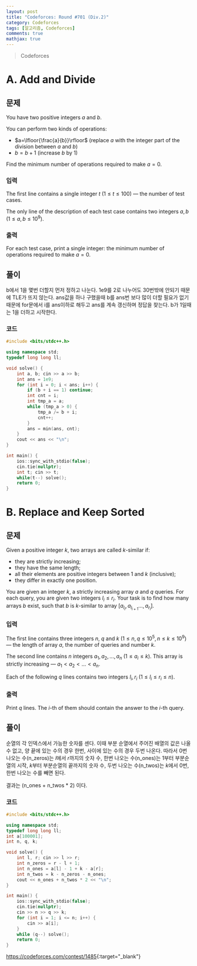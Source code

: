 ```yaml
---
layout: post
title: "Codeforces: Round #701 (Div.2)"
category: Codeforces
tags: [알고리즘, Codeforces]
comments: true
mathjax: true
---
```


> Codeforces

# A. Add and Divide
## 문제
You have two positive integers $a$ and $b$.

You can perform two kinds of operations:

* $a=\lfloor{\frac{a}{b}}\rfloor$ (replace $a$ with the integer part of the division between $a$ and $b$)
* $b=b+1$ (increase $b$ by $1$)

Find the minimum number of operations required to make $a = 0$.

### 입력
The first line contains a single integer $t$ $(1≤t≤100)$ — the number of test cases.

The only line of the description of each test case contains two integers $a,b$ $(1≤a,b≤10^9)$.

### 출력
For each test case, print a single integer: the minimum number of operations required to make $a=0$.

## 풀이
b에서 1을 몇번 더할지 먼저 정하고 나눈다. 1e9를 2로 나누어도 30번밖에 안되기 때문에 TLE가 뜨지 않는다. ans값을 하나 구했을때 b를 ans번 보다 많이 더할 필요가 없기 때문에 for문에서 i를 ans이하로 해두고 ans를 계속 갱신하며 정답을 찾는다. b가 1일때는 1을 더하고 시작한다.

### 코드
```c++
#include <bits/stdc++.h>

using namespace std;
typedef long long ll;

void solve() {
    int a, b; cin >> a >> b;
    int ans = 1e9;
    for (int i = 0; i < ans; i++) {
        if (b + i == 1) continue;
        int cnt = i;
        int tmp_a = a;
        while (tmp_a > 0) {
            tmp_a /= b + i;
            cnt++;
        }
        ans = min(ans, cnt);
    }
    cout << ans << "\n";
}

int main() {
    ios::sync_with_stdio(false);
    cin.tie(nullptr);
    int t; cin >> t;
    while(t--) solve();
    return 0;
}

```

# B. Replace and Keep Sorted
## 문제
Given a positive integer $k$, two arrays are called $k$-similar if:

* they are strictly increasing;
* they have the same length;
* all their elements are positive integers between $1$ and $k$ (inclusive);
* they differ in exactly one position. 

You are given an integer $k$, a strictly increasing array $a$ and $q$ queries. For each query, you are given two integers ${l_i}\le{r_i}$. Your task is to find how many arrays $b$ exist, such that $b$ is $k$-similar to array $[a_{l_i},a_{l_{i+1}}...,a_{r_i}]$.

### 입력
The first line contains three integers $n$, $q$ and $k$ $(1≤n,q≤10^5, n≤k≤10^9)$ — the length of array $a$, the number of queries and number $k$.

The second line contains $n$ integers $a_1,a_2,...,a_n$ $(1≤a_i≤k)$. This array is strictly increasing  — $a_1 < a_2 < ... < a_n$.

Each of the following $q$ lines contains two integers $l_i, r_i$ $(1≤l_i≤r_i≤n)$.

### 출력
Print $q$ lines. The $i$-th of them should contain the answer to the $i$-th query.

## 풀이
순열의 각 인덱스에서 가능한 숫자를 센다. 이때 부분 순열에서 주어진 배열의 값은 나올 수 없고, 양 끝에 있는 수의 경우 한번, 사이에 있는 수의 경우 두번 나온다. 따라서 0번 나오는 수(n_zeros)는 $l$에서 $r$까지의 숫자 수, 한번 나오는 수(n_ones)는 1부터 부분순열의 시작, $k$부터 부분순열의 끝까지의 숫자 수, 두번 나오는 수(n_twos)는 $k$에서 0번, 한번 나오는 수를 빼면 된다.

결과는 (n_ones + n_twos * 2) 이다.

### 코드
```c++
#include <bits/stdc++.h>

using namespace std;
typedef long long ll;
int a[100001];
int n, q, k;

void solve() {
    int l, r; cin >> l >> r;
    int n_zeros = r - l + 1;
    int n_ones = a[l] - 1 + k - a[r];
    int n_twos = k - n_zeros - n_ones;
    cout << n_ones + n_twos * 2 << "\n";
}

int main() {
    ios::sync_with_stdio(false);
    cin.tie(nullptr);
    cin >> n >> q >> k;
    for (int i = 1; i <= n; i++) {
        cin >> a[i];
    }
    while (q--) solve();
    return 0;
}

```

<https://codeforces.com/contest/1485>{:target="_blank"}
